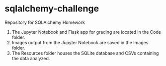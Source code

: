 # sqlalchemy-challenge
Repository for SQLAlchemy Homework

1. The Jupyter Notebook and Flask app for grading are located in the Code folder.
2. Images output from the Jupyter Notebook are saved in the Images folder.
3. The Resources folder houses the SQLite database and CSVs containing the data analyzed.